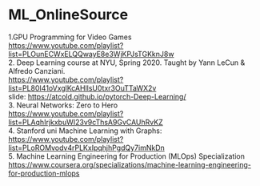 # ML_OnlineSource
1.GPU Programming for Video Games  
https://www.youtube.com/playlist?list=PLOunECWxELQQwayE8e3WjKPJsTGKknJ8w  
2. Deep Learning course at NYU, Spring 2020. Taught by Yann LeCun & Alfredo Canziani.  
https://www.youtube.com/playlist?list=PL80I41oVxglKcAHllsU0txr3OuTTaWX2v  
slide: https://atcold.github.io/pytorch-Deep-Learning/  
3. Neural Networks: Zero to Hero  
https://www.youtube.com/playlist?list=PLAqhIrjkxbuWI23v9cThsA9GvCAUhRvKZ  
4. Stanford uni Machine Learning with Graphs:  
https://www.youtube.com/playlist?list=PLoROMvodv4rPLKxIpqhjhPgdQy7imNkDn  
5. Machine Learning Engineering for Production (MLOps) Specialization  
https://www.coursera.org/specializations/machine-learning-engineering-for-production-mlops  
